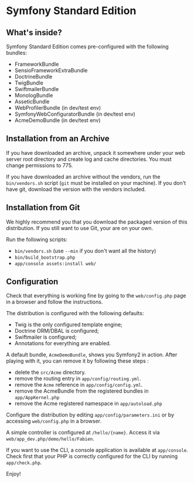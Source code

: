 Symfony Standard Edition
========================

What's inside?
--------------

Symfony Standard Edition comes pre-configured with the following bundles:

 * FrameworkBundle
 * SensioFrameworkExtraBundle
 * DoctrineBundle
 * TwigBundle
 * SwiftmailerBundle
 * MonologBundle
 * AsseticBundle
 * WebProfilerBundle (in dev/test env)
 * SymfonyWebConfiguratorBundle (in dev/test env)
 * AcmeDemoBundle (in dev/test env)

Installation from an Archive
----------------------------

If you have downloaded an archive, unpack it somewhere under your web server
root directory and create log and cache directories. You must change permissions
to 775.

If you have downloaded an archive without the vendors, run the
`bin/vendors.sh` script (`git` must be installed on your machine). If you
don't have git, download the version with the vendors included.

Installation from Git
---------------------

We highly recommend you that you download the packaged version of this
distribution. If you still want to use Git, your are on your own.

Run the following scripts:

 * `bin/vendors.sh` (use `--min` if you don't want all the history)
 * `bin/build_bootstrap.php`
 * `app/console assets:install web/`

Configuration
-------------

Check that everything is working fine by going to the `web/config.php` page in a
browser and follow the instructions.

The distribution is configured with the following defaults:

 * Twig is the only configured template engine;
 * Doctrine ORM/DBAL is configured;
 * Swiftmailer is configured;
 * Annotations for everything are enabled.

A default bundle, `AcmeDemoBundle`, shows you Symfony2 in action. After
playing with it, you can remove it by following these steps :
 * delete the `src/Acme` directory.
 * remove the routing entry in `app/config/routing.yml`.
 * remove the `Acme` reference in `app/config/config.yml`.
 * remove the AcmeBundle from the registered bundles in `app/AppKernel.php`
 * remove the Acme registered namespace in `app/autoload.php`

Configure the distribution by editing `app/config/parameters.ini` or by
accessing `web/config.php` in a browser.

A simple controller is configured at `/hello/{name}`. Access it via
`web/app_dev.php/demo/hello/Fabien`.

If you want to use the CLI, a console application is available at
`app/console`. Check first that your PHP is correctly configured for the CLI
by running `app/check.php`.

Enjoy!
